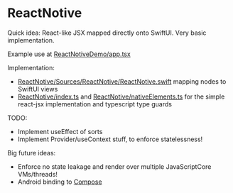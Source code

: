 # ReactNotive

Quick idea: React-like JSX mapped directly onto SwiftUI. Very basic implementation.

Example use at [ReactNotiveDemo/app.tsx](ReactNotiveDemo/app.tsx)

Implementation:

- [ReactNotive/Sources/ReactNotive/ReactNotive.swift](ReactNotive/Sources/ReactNotive/ReactNotive.swift) mapping nodes to SwiftUI views
- [ReactNotive/index.ts](ReactNotive/index.ts) and [ReactNotive/nativeElements.ts](ReactNotive/nativeElements.ts) for the simple react-jsx implementation and typescript type guards

TODO:

- Implement useEffect of sorts
- Implement Provider/useContext stuff, to enforce statelessness!

Big future ideas:

- Enforce no state leakage and render over multiple JavaScriptCore VMs/threads!
- Android binding to [Compose](https://developer.android.com/develop/ui/compose/mental-model)
